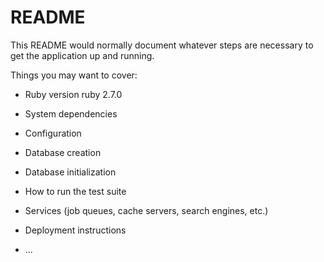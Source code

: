 # README

This README would normally document whatever steps are necessary to get the
application up and running.

Things you may want to cover:

* Ruby version
ruby 2.7.0
* System dependencies

* Configuration

* Database creation

* Database initialization

* How to run the test suite

* Services (job queues, cache servers, search engines, etc.)

* Deployment instructions

* ...
